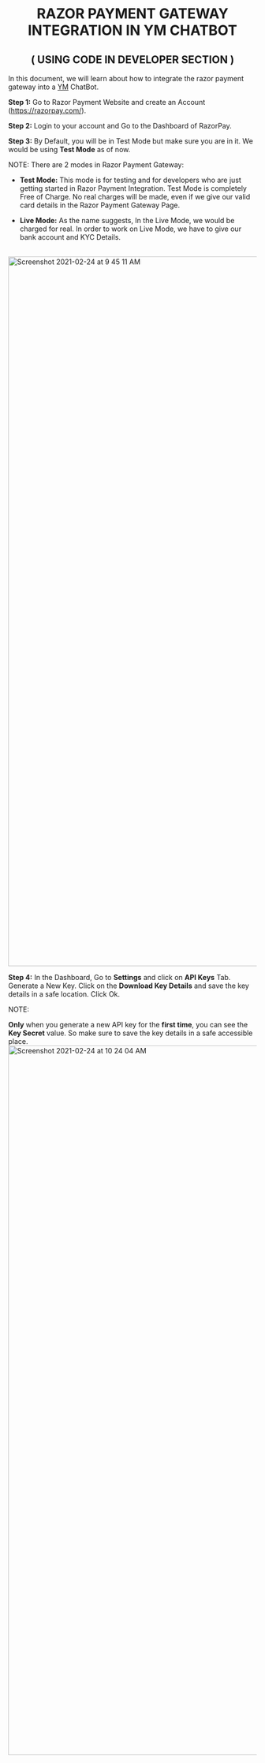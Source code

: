 <h1 align="center"> RAZOR PAYMENT GATEWAY INTEGRATION IN YM CHATBOT </h1>
<h2 align="center"> ( USING CODE IN DEVELOPER SECTION ) </h2>

In this document, we will learn about how to integrate the razor payment gateway into a <a href="https://yellowmessenger.com/" target="_blank">YM</a> ChatBot.

**Step 1:** Go to Razor Payment Website and create an Account (https://razorpay.com/).

**Step 2:** Login to your account and Go to the Dashboard of RazorPay.

**Step 3:** By Default, you will be in Test Mode but make sure you are in it. We would be using __Test Mode__ as of now.

NOTE: There are 2 modes in Razor Payment Gateway:

* __Test Mode:__ This mode is for testing and for developers who are just getting started in Razor Payment Integration. Test Mode is completely Free of Charge. No real charges will be made, even if we give our valid card details in the Razor Payment Gateway Page.

* __Live Mode:__ As the name suggests, In the Live Mode, we would be charged for real. In order to work on Live Mode, we have to give our bank account and KYC Details.
<br/>
<img width="1440" alt="Screenshot 2021-02-24 at 9 45 11 AM" src="https://user-images.githubusercontent.com/66553883/109414390-9d118500-79d8-11eb-85cf-605b3be5175b.png">

**Step 4:** In the Dashboard, Go to __Settings__ and click on __API Keys__ Tab. Generate a New Key. Click on the __Download Key Details__ and save the key details in a safe location. Click Ok.

NOTE:

__Only__ when you generate a new API key for the __first time__, you can see the __Key Secret__ value. So make sure to save the key details in a safe accessible place.
<br/>
<img width="1440" alt="Screenshot 2021-02-24 at 10 24 04 AM" src="https://user-images.githubusercontent.com/66553883/109415077-9127c200-79dc-11eb-8843-c7c06e5e1974.png">
